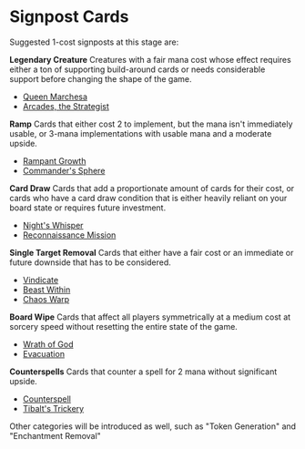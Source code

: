 # Signpost Cards

Suggested 1-cost signposts at this stage are:

**Legendary Creature**
Creatures with a fair mana cost whose effect requires either a ton of supporting build-around cards or needs considerable support before changing the shape of the game.
- [Queen Marchesa](https://scryfall.com/card/otc/239/queen-marchesa)
- [Arcades, the Strategist](https://scryfall.com/card/m19/212/arcades-the-strategist)

**Ramp**
Cards that either cost 2 to implement, but the mana isn't immediately usable, or 3-mana implementations with usable mana and a moderate upside.
- [Rampant Growth](https://scryfall.com/card/dsc/193/rampant-growth)
- [Commander's Sphere](https://scryfall.com/card/dsc/244/commanders-sphere)

**Card Draw**
Cards that add a proportionate amount of cards for their cost, or cards who have a card draw condition that is either heavily reliant on your board state or requires future investment.
- [Night's Whisper](https://scryfall.com/card/dsc/79/nights-whisper)
- [Reconnaissance Mission](https://scryfall.com/card/voc/111/reconnaissance-mission)

**Single Target Removal**
Cards that either have a fair cost or an immediate or future downside that has to be considered.
- [Vindicate](https://scryfall.com/card/mh2/294/vindicate)
- [Beast Within](https://scryfall.com/card/dsc/80/beast-within)
- [Chaos Warp](https://scryfall.com/card/dsc/162/chaos-warp)

**Board Wipe**
Cards that affect all players symmetrically at a medium cost at sorcery speed without resetting the entire state of the game.
- [Wrath of God](https://scryfall.com/card/cmm/70/wrath-of-god)
- [Evacuation](https://scryfall.com/card/lcc/156/evacuation)

**Counterspells**
Cards that counter a spell for 2 mana without significant upside.
- [Counterspell](https://scryfall.com/card/dsc/114/counterspell)
- [Tibalt's Trickery](https://scryfall.com/card/khm/153/tibalts-trickery)

Other categories will be introduced as well, such as "Token Generation" and "Enchantment Removal"
